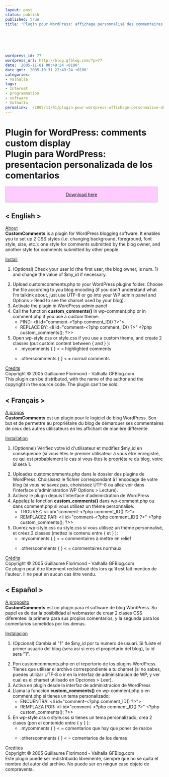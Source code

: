 ```yaml
---
layout: post
status: publish
published: true
title: 'Plugin pour WordPress: affichage personnalisé des commentaires'

  
  



wordpress_id: 77
wordpress_url: http://blog.gfblog.com/?p=77
date: '2005-11-01 00:49:24 +0100'
date_gmt: '2005-10-31 22:49:24 +0100'
categories:
- Valhalla
tags:
- Internet
- programmation
- software
- Valhalla
permalink:  /2005/11/01/plugin-pour-wordpress-affichage-personnalise-des-commentaires/
---
```

<h1>Plugin for WordPress: comments custom display <br /> Plugin para WordPress: presentacion personalizada de los comentarios</h1>
<div style="border:#CCCCCC dotted; background:#FFCCFF; width:95%; text-align:center;">
<p><a href="http://www.valhalla.fr/ressources/wp_plugin/customcomments.zip">Download here</a></p>
</div>
<h2>&lt; English &gt;</h2>
<p><u>About</u><br /><b>CustomComments</b> is a plugin for WordPress blogging software. It enables you to set up 2 CSS styles (i.e. changing background, foreground, font style, size, etc.): one style for comments submitted by the blog owner, and another style for comments submitted by other people.</p>
<p><u>Install</u>
<ol>
<li />(Optional) Check your user id (the first user, the blog owner, is num. 1) and change the value of $my_id if necessary.</p>
<li />Upload customcomments.php to your WordPress plugins folder. Choose the file according to you blog encoding (if you don't understand what I'm talkink about, just use UTF-8 or go into your WP admin panel and Options > Read to see the charset used by your blog).
<li />Activate the plugin in WordPress admin panel
<li />Call the function <b>custom_comments()</b> in wp-comment.php or in comment.php if you use a custom theme:
<ul>
<li />FIND: <span class="Code">&lt;li id="comment-&lt;?php comment_ID() ?&gt;"&gt;</span>
<li />REPLACE BY: <span class="Code">&lt;li id="comment-&lt;?php comment_ID() ?&gt;" &lt;?php custom_comments(); ?&gt;&gt;</span></ul>
<li />Open wp-style.css or style.css if you use a custom theme, and create 2 classes (put custom content between { and } ):
<ul>
<li />.mycomments { } < = highlighted comments</p>
<li />.otherscomments { } < = normal comments
</ul>
</ul>
</ol>
<p><u>Credits</u><br />
Copyright © 2005 Guillaume Florimond - Valhalla GFBlog.com<br />
This plugin can be distributed, with the name of the author and the copyright in the source code. The plugin can't be sold.</p>
<h2>&lt; Français &gt;</h2>
<p><u>A propos</u><br /><b>CustomComments</b> est un plugin pour le logiciel de blog WordPress. Son but et de permettre au propriétaire du blog de démarquer ses commentaires de ceux des autres utilisateurs en les affichant de manière différente.</p>
<p><u>Installation</u>
<ol>
<li />(Optionnel) Vérifiez votre id d'utilisateur et modifiez $my_id en conséquence (si vous êtes le premier utilisateur à vous être enregistré, ce qui est probablement le cas si vous êtes le propriétaire du blog, votre id sera 1.</p>
<li />Uploadez customcomments.php dans le dossier des plugins de WordPress. Choisissez le fichier correspondant à l'encodage de votre blog (si vous ne savez pas, choisissez UTF-8 ou allez voir dans l'interface d'administration WP Options > Lecture).
<li />Activez le plugin depuis l'interface d'administration de WordPress
<li />Appelez la fonction <b>custom_comments()</b> dans wp-comment.php ou dans comment.php si vous utilisez un thème personnalisé:
<ul>
<li />TROUVEZ: <span class="Code">&lt;li id="comment-&lt;?php comment_ID() ?&gt;"&gt;</span>
<li />REMPLACEZ PAR: <span class="Code">&lt;li id="comment-&lt;?php comment_ID() ?&gt;" &lt;?php custom_comments(); ?&gt;&gt;</span></ul>
<li />Ouvrez wp-style.css ou style.css si vous utilisez un thème personnalisé, et créez 2 classes (mettez le contenu entre { et } ):
<ul>
<li />.mycomments { } < = commentaires à mettre en relief</p>
<li />.otherscomments { } < = commentaires normaux
</ul>
</ul>
</ol>
<p><u>Crédits</u><br />
Copyright © 2005 Guillaume Florimond - Valhalla GFBlog.com<br />
Ce plugin peut être librement redistribué dès lors qu'il est fait mention de l'auteur. Il ne peut en aucun cas être vendu.</p>
<h2>&lt; Español &gt;</h2>
<p><u>A proposito</u><br /><b>CustomComments</b> est un plugin para el software de blog WordPress. Su papel es de dar la posibilidad al webmaster de crear 2 clases CSS diferentes: la primera para sus propios comentarios, y la segunda para los comentarios sometidos por los demas.</p>
<p><u>Instalacion</u>
<ol>
<li />(Opcional) Cambia el "1" de $my_id por tu numero de usuari. Si fuiste el primer usuario del blog (sera asi si eres el propietario del blog), tu id sera "1".</p>
<li />Pon customcomments.php en el repertorio de los plugins WordPress. Tienes que utilisar el archivo correspondiente a tu charset (si no sabes, puedes utilizar UTF-8 o ir en la interfaz de administracion de WP, y ver cual es el charset utilisado en Opciones > Leer).
<li />Activa en plugin desde la interfaz de administracion de WordPress
<li />Llama la funccion <b>custom_comments()</b> en wp-comment.php o en comment.php si tienes un tema personalizado:
<ul>
<li />ENCUENTRA: <span class="Code">&lt;li id="comment-&lt;?php comment_ID() ?&gt;"&gt;</span>
<li />REMPLAZA POR: <span class="Code">&lt;li id="comment-&lt;?php comment_ID() ?&gt;" &lt;?php custom_comments(); ?&gt;&gt;</span></ul>
<li />En wp-style.css o style.css si tienes un tema personalizado, crea 2 clases (pon el contenido entre { y } ):
<ul>
<li />.mycomments { } < = comentarios que hay que poner de realce</p>
<li />.otherscomments { } < = comentarios de los demas
</ul>
</ul>
</ol>
<p><u>Creditos</u><br />
Copyright © 2005 Guillaume Florimond - Valhalla GFBlog.com<br />
Este plugin puede ser redistribuido libremente, siempre que no se quita el nombre del autor del archivo. No puede ser en ningun caso objeto de compraventa.</p>
